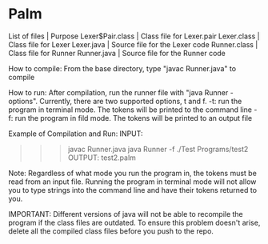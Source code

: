 # Palm
List of files | Purpose
Lexer$Pair.class  |  Class file for Lexer.pair
Lexer.class       |  Class file for Lexer
Lexer.java        |  Source file for the Lexer code
Runner.class      |  Class file for Runner
Runner.java       |  Source file for the Runner code

How to compile:
From the base directory, type "javac Runner.java" to compile

How to run:
After compilation, run the runner file with "java Runner -options". Currently, there are two supported options, t and f.
    -t: run the program in terminal mode. The tokens will be printed to the command line
    -f: run the program in fild mode. The tokens will be printed to an output file

Example of Compilation and Run:
INPUT: 
>>> javac Runner.java
>>> java Runner -f
>>> ./Test Programs/test2
OUTPUT: test2.palm

Note: Regardless of what mode you run the program in, the tokens must be read from an input file. Running the program in terminal mode will not allow you to type strings into the command line and have their tokens returned to you.

IMPORTANT: Different versions of java will not be able to recompile the program if the class files are outdated. To ensure this problem doesn't arise, delete all the compiled class files before you push to the repo.



